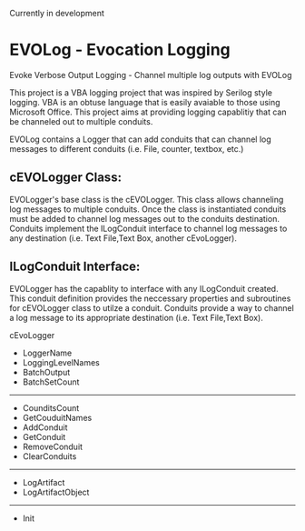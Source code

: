 Currently in development

# EVOLog - Evocation Logging
Evoke Verbose Output Logging - Channel multiple log outputs with EVOLog

This project is a VBA logging project that was inspired by Serilog style logging. VBA is an obtuse language that is easily avaiable to those using Microsoft Office. This project aims at providing logging capablitiy that can be channeled out to multiple conduits. 

EVOLog contains a Logger that can add conduits that can channel log messages to different conduits (i.e. File, counter, textbox, etc.)

## cEVOLogger Class:
EVOLogger's base class is the cEVOLogger. This class allows channeling log messages to multiple conduits. Once the class is instantiated conduits must be added to channel log messages out to the conduits destination. Conduits implement the ILogConduit interface to channel log messages to any destination (i.e. Text File,Text Box, another cEvoLogger).

## ILogConduit Interface:
EVOLogger has the capablity to interface with any ILogConduit created. This conduit definition provides the neccessary properties and subroutines for cEVOLogger class to utilze a conduit. Conduits provide a way to channel a log message to its appropriate destination (i.e. Text File,Text Box).

cEvoLogger
- LoggerName
- LoggingLevelNames
- BatchOutput
- BatchSetCount
-----------------------------
- CounditsCount
- GetCouduitNames
- AddConduit
- GetConduit
- RemoveConduit
- ClearConduits
-----------------------------
- LogArtifact
- LogArtifactObject
-----------------------------
- Init
